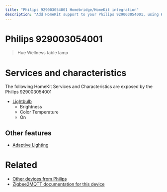 ```yaml
---
title: "Philips 929003054001 Homebridge/HomeKit integration"
description: "Add HomeKit support to your Philips 929003054001, using Homebridge, Zigbee2MQTT and homebridge-z2m."
---
```

<!---
This file has been GENERATED using src/docgen/docgen.ts
DO NOT EDIT THIS FILE MANUALLY!
-->
# Philips 929003054001
> Hue Wellness table lamp


# Services and characteristics
The following HomeKit Services and Characteristics are exposed by
the Philips 929003054001

* [Lightbulb](../../light.md)
  * Brightness
  * Color Temperature
  * On

## Other features
* [Adaptive Lighting](../../light.md)

# Related
* [Other devices from Philips](../index.md#philips)
* [Zigbee2MQTT documentation for this device](https://www.zigbee2mqtt.io/devices/929003054001.html)